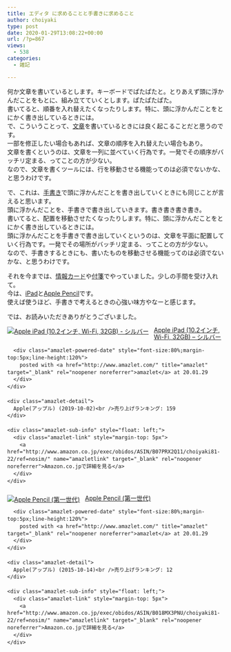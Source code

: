 ```yaml
---
title: エディタ に求めることと手書きに求めること
author: choiyaki
type: post
date: 2020-01-29T13:08:22+00:00
url: /?p=867
views:
  - 538
categories:
  - 雑記

---
```

何か文章を書いているとします。キーボードでぱたぱたと。とりあえず頭に浮かんだことをもとに、組み立てていくとします。ぱたぱたぱた。  
書いてると、順番を入れ替えたくなったりします。特に、頭に浮かんだことをとにかく書き出しているときには。  
で、こういうことって、[文章][1]を書いているときには良く起こることだと思うのです。  
一部を修正したい場合もあれば、文章の順序を入れ替えたい場合もあり。  
文章を書くというのは、文章を一列に並べていく行為です。一発でその順序がバッチリ定まる、ってことの方が少ない。  
なので、文章を書くツールには、行を移動させる機能ってのは必須でないかな、と思うわけです。

で、これは、[手書き][2]で頭に浮かんだことを書き出していくときにも同じことが言えると思います。  
頭に浮かんだことを、手書きで書き出していきます。書き書き書き書き。  
書いてると、配置を移動させたくなったりします。特に、頭に浮かんだことをとにかく書き出しているときには。  
頭に浮かんだことを手書きで書き出していくというのは、文章を平面に配置していく行為です。一発でその場所がバッチリ定まる、ってことの方が少ない。  
なので、手書きするときにも、書いたものを移動させる機能ってのは必須でないかな、と思うわけです。

それを今までは、[情報カード][3]や[付箋][4]でやっていました。少しの手間を受け入れて。  
今は、[iPad][5]と[Apple Pencil][6]です。  
使えば使うほど、手書きで考えるときの心強い味方やなーと感じます。

では、お読みいただきありがとうございました。

<div class="amazlet-box" style="margin-bottom:0px;">
  <div class="amazlet-image" style="float:left;margin:0px 12px 1px 0px;">
    <a href="http://www.amazon.co.jp/exec/obidos/ASIN/B07PRX2Q11/choiyaki81-22/ref=nosim/" name="amazletlink" target="_blank" rel="noopener noreferrer"><img src="https://i2.wp.com/images-fe.ssl-images-amazon.com/images/I/41BNacLh3QL._SL160_.jpg?w=660&#038;ssl=1" alt="Apple iPad (10.2インチ, Wi-Fi, 32GB) - シルバー" style="border: none;" data-recalc-dims="1" /></a>
  </div>
  
  <div class="amazlet-info" style="line-height:120%; margin-bottom: 10px">
    <div class="amazlet-name" style="margin-bottom:10px;line-height:120%">
      <a href="http://www.amazon.co.jp/exec/obidos/ASIN/B07PRX2Q11/choiyaki81-22/ref=nosim/" name="amazletlink" target="_blank" rel="noopener noreferrer">Apple iPad (10.2インチ, Wi-Fi, 32GB) &#8211; シルバー</a></p> 
      
      <div class="amazlet-powered-date" style="font-size:80%;margin-top:5px;line-height:120%">
        posted with <a href="http://www.amazlet.com/" title="amazlet" target="_blank" rel="noopener noreferrer">amazlet</a> at 20.01.29
      </div>
    </div>
    
    <div class="amazlet-detail">
      Apple(アップル) (2019-10-02)<br />売り上げランキング: 159
    </div>
    
    <div class="amazlet-sub-info" style="float: left;">
      <div class="amazlet-link" style="margin-top: 5px">
        <a href="http://www.amazon.co.jp/exec/obidos/ASIN/B07PRX2Q11/choiyaki81-22/ref=nosim/" name="amazletlink" target="_blank" rel="noopener noreferrer">Amazon.co.jpで詳細を見る</a>
      </div>
    </div>
  </div>
  
  <div class="amazlet-footer" style="clear: left">
  </div>
</div>

<div class="amazlet-box" style="margin-bottom:0px;">
  <div class="amazlet-image" style="float:left;margin:0px 12px 1px 0px;">
    <a href="http://www.amazon.co.jp/exec/obidos/ASIN/B018MX3PNU/choiyaki81-22/ref=nosim/" name="amazletlink" target="_blank" rel="noopener noreferrer"><img src="https://i0.wp.com/images-fe.ssl-images-amazon.com/images/I/11Yen4yb0wL._SL160_.jpg?w=660&#038;ssl=1" alt="Apple Pencil (第一世代)" style="border: none;" data-recalc-dims="1" /></a>
  </div>
  
  <div class="amazlet-info" style="line-height:120%; margin-bottom: 10px">
    <div class="amazlet-name" style="margin-bottom:10px;line-height:120%">
      <a href="http://www.amazon.co.jp/exec/obidos/ASIN/B018MX3PNU/choiyaki81-22/ref=nosim/" name="amazletlink" target="_blank" rel="noopener noreferrer">Apple Pencil (第一世代)</a></p> 
      
      <div class="amazlet-powered-date" style="font-size:80%;margin-top:5px;line-height:120%">
        posted with <a href="http://www.amazlet.com/" title="amazlet" target="_blank" rel="noopener noreferrer">amazlet</a> at 20.01.29
      </div>
    </div>
    
    <div class="amazlet-detail">
      Apple(アップル) (2015-10-14)<br />売り上げランキング: 12
    </div>
    
    <div class="amazlet-sub-info" style="float: left;">
      <div class="amazlet-link" style="margin-top: 5px">
        <a href="http://www.amazon.co.jp/exec/obidos/ASIN/B018MX3PNU/choiyaki81-22/ref=nosim/" name="amazletlink" target="_blank" rel="noopener noreferrer">Amazon.co.jpで詳細を見る</a>
      </div>
    </div>
  </div>
  
  <div class="amazlet-footer" style="clear: left">
  </div>
</div>

 [1]: https://scrapbox.io/choiyaki-hondana/%E6%96%87%E7%AB%A0
 [2]: https://scrapbox.io/choiyaki-hondana/%E6%89%8B%E6%9B%B8%E3%81%8D
 [3]: https://scrapbox.io/choiyaki-hondana/%E6%83%85%E5%A0%B1%E3%82%AB%E3%83%BC%E3%83%89
 [4]: https://scrapbox.io/choiyaki-hondana/%E4%BB%98%E7%AE%8B
 [5]: https://scrapbox.io/choiyaki-hondana/iPad
 [6]: https://scrapbox.io/choiyaki-hondana/Apple_Pencil